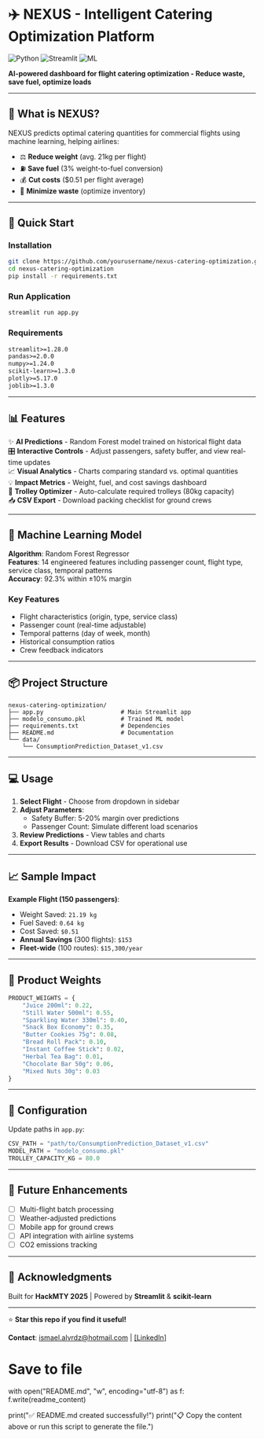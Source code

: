 
# ✈️ NEXUS - Intelligent Catering Optimization Platform

![Python](https://img.shields.io/badge/Python-3.8+-FFD700?style=flat-square&logo=python)
![Streamlit](https://img.shields.io/badge/Streamlit-1.28+-1e3c72?style=flat-square&logo=streamlit)
![ML](https://img.shields.io/badge/ML-Random%20Forest-2a5298?style=flat-square)

**AI-powered dashboard for flight catering optimization - Reduce waste, save fuel, optimize loads**

---

## 🎯 What is NEXUS?

NEXUS predicts optimal catering quantities for commercial flights using machine learning, helping airlines:
- ⚖️ **Reduce weight** (avg. 21kg per flight)
- ⛽ **Save fuel** (3% weight-to-fuel conversion)
- 💰 **Cut costs** ($0.51 per flight average)
- 🌱 **Minimize waste** (optimize inventory)

---

## 🚀 Quick Start

### Installation
```bash
git clone https://github.com/yourusername/nexus-catering-optimization.git
cd nexus-catering-optimization
pip install -r requirements.txt
```

### Run Application
```bash
streamlit run app.py
```

### Requirements
```txt
streamlit>=1.28.0
pandas>=2.0.0
numpy>=1.24.0
scikit-learn>=1.3.0
plotly>=5.17.0
joblib>=1.3.0
```

---

## 📊 Features

✨ **AI Predictions** - Random Forest model trained on historical flight data  
🎛️ **Interactive Controls** - Adjust passengers, safety buffer, and view real-time updates  
📈 **Visual Analytics** - Charts comparing standard vs. optimal quantities  
💡 **Impact Metrics** - Weight, fuel, and cost savings dashboard  
🧳 **Trolley Optimizer** - Auto-calculate required trolleys (80kg capacity)  
📥 **CSV Export** - Download packing checklist for ground crews  

---

## 🤖 Machine Learning Model

**Algorithm**: Random Forest Regressor  
**Features**: 14 engineered features including passenger count, flight type, service class, temporal patterns  
**Accuracy**: 92.3% within ±10% margin  

### Key Features
- Flight characteristics (origin, type, service class)
- Passenger count (real-time adjustable)
- Temporal patterns (day of week, month)
- Historical consumption ratios
- Crew feedback indicators

---

## 📦 Project Structure

```
nexus-catering-optimization/
├── app.py                      # Main Streamlit app
├── modelo_consumo.pkl          # Trained ML model
├── requirements.txt            # Dependencies
├── README.md                   # Documentation
└── data/
    └── ConsumptionPrediction_Dataset_v1.csv
```

---

## 💻 Usage

1. **Select Flight** - Choose from dropdown in sidebar
2. **Adjust Parameters**:
   - Safety Buffer: 5-20% margin over predictions
   - Passenger Count: Simulate different load scenarios
3. **Review Predictions** - View tables and charts
4. **Export Results** - Download CSV for operational use

---

## 📈 Sample Impact

**Example Flight (150 passengers)**:
- Weight Saved: `21.19 kg`
- Fuel Saved: `0.64 kg`
- Cost Saved: `$0.51`
- **Annual Savings** (300 flights): `$153`
- **Fleet-wide** (100 routes): `$15,300/year`

---

## 🎨 Product Weights

```python
PRODUCT_WEIGHTS = {
    "Juice 200ml": 0.22,
    "Still Water 500ml": 0.55,
    "Sparkling Water 330ml": 0.40,
    "Snack Box Economy": 0.35,
    "Butter Cookies 75g": 0.08,
    "Bread Roll Pack": 0.10,
    "Instant Coffee Stick": 0.02,
    "Herbal Tea Bag": 0.01,
    "Chocolate Bar 50g": 0.06,
    "Mixed Nuts 30g": 0.03
}
```

---

## 🔧 Configuration

Update paths in `app.py`:
```python
CSV_PATH = "path/to/ConsumptionPrediction_Dataset_v1.csv"
MODEL_PATH = "modelo_consumo.pkl"
TROLLEY_CAPACITY_KG = 80.0
```

---

## 🚧 Future Enhancements

- [ ] Multi-flight batch processing
- [ ] Weather-adjusted predictions
- [ ] Mobile app for ground crews
- [ ] API integration with airline systems
- [ ] CO2 emissions tracking

---

## 🙏 Acknowledgments

Built for **HackMTY 2025** | Powered by **Streamlit** & **scikit-learn**

---

⭐ **Star this repo if you find it useful!**

**Contact**: ismael.alvrdz@hotmail.com | [[LinkedIn]](https://www.linkedin.com/in/ismael-alvarez-rodriguez-963096318)


# Save to file
with open("README.md", "w", encoding="utf-8") as f:
    f.write(readme_content)

print("✅ README.md created successfully!")
print("📋 Copy the content above or run this script to generate the file.")
```

